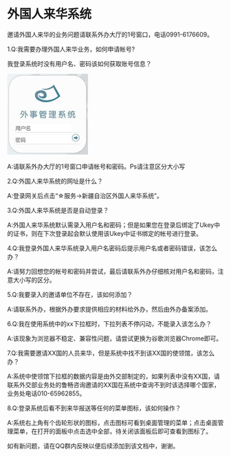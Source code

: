 # 外国人来华系统

邀请外国人来华的业务问题请联系外办大厅的1号窗口，电话0991-6176609。

1.Q:我需要办理外国人来华业务，如何申请帐号?

我登录系统时没有用户名、密码该如何获取账号信息？

![](/assets/laihua.jpg)

A:请联系外办大厅的1号窗口申请帐号和密码。Ps请注意区分大小写

2.Q:外国人来华系统的网址是什么？

A:登录网关后点击“☆服务-&gt;新疆自治区外国人来华系统”。

3.Q:外国人来华系统是否是自动登录？

A:外国人来华系统默认需录入用户名和密码；但是如果您在登录后绑定了Ukey中的证书，则在下次登录起会默认使用该Ukey中证书绑定的帐号进行登录。

4.Q:我登录外国人来华系统录入用户名密码后提示用户名或者密码错误，该怎么办？

A:请努力回想您的帐号和密码并尝试，最后请联系外办仔细核对用户名和密码，注意大小写的区分。

5.Q:我要录入的邀请单位不存在，该如何添加？

A:请联系外办，根据外办要求提供相应的材料给外办，然后由外办备案添加。

6.Q:我在使用系统中的xx下拉框时，下拉列表不停闪动，不能录入该怎么办？

A:该现象为浏览器不稳定、兼容性问题，请尝试更换为谷歌浏览器Chrome即可。

7.Q:我需要邀请XX国的人员来华，但是系统中找不到该XX国的使领馆，该怎么办？

A:系统中使领馆下拉框的数据内容是由外交部制定的，如果列表中没有XX国，请联系外交部业务处的鲁畅咨询邀请的XX国在系统中查询不到时该选择哪个国家，业务处电话010-65962855。

8.Q:登录系统后看不到来华报送等任何的菜单图标，该如何操作？

A:系统右上角有个齿轮形状的图标，点击图标可看到桌面管理的菜单；点击桌面管理菜单，在打开的面板中点击选中全部，待关闭该面板后即可查看到图标了。

如有新问题，请在QQ群内反映以便后续添加到该文档中，谢谢。

